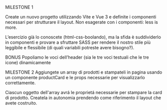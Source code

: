 MILESTONE 1

Create un nuovo progetto utilizzando Vite e Vue 3 e definite i componenti necessari per strutturare il layout.
Non esagerate con i componenti: less is more. 

L’esercizio già lo conoscete (html-css-boolando), ma la sfida è suddividerlo in componenti e provare a sfruttare SASS  per rendere il nostro stile più leggibile e flessibile (di quali variabili potreste avere bisogno?).

BONUS
Popoliamo le voci dell’header (sia le tre voci testuali che le tre icone) dinamicamente

MILESTONE 2
Aggiungete un array di prodotti e stampateli in pagina usando un componente productCard e le props necessarie per visualizzarlo correttamente.

Ciascun oggetto dell'array avrá le proprietá necessarie per stampare la card di prodotto.
Createla in autonomia prendendo come riferimento il layout che avete costruito.
